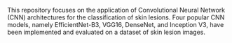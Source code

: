 This repository focuses on the application of Convolutional Neural Network (CNN) architectures for the classification of skin lesions. Four popular CNN models, namely EfficientNet-B3, VGG16, DenseNet, and Inception V3, have been implemented and evaluated on a dataset of skin lesion images.